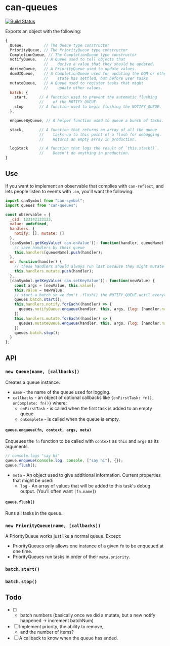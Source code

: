 # can-queues

[![Build Status](https://travis-ci.org//queue.svg?branch=master)](https://travis-ci.org//queue)

Exports an object with the following:

```javascript
{
  Queue,         // The Queue type constructor
  PriorityQueue, // The PriorityQueue type constructor
  CompletionQueue, // The CompletionQueue type constructor
  notifyQueue,   // A Queue used to tell objects that
                 //    derive a value that they should be updated.
  deriveQueue,   // A PriorityQueue used to update values.
  domUIQueue,    // A CompletionQueue used for updating the DOM or other UI after
                 //    state has settled, but before user tasks
  mutateQueue,   // A Queue used to register tasks that might
                 //    update other values.
  batch: {
    start,     // A function used to prevent the automatic flushing
               //    of the NOTIFY_QUEUE.
    stop       // A function used to begin flushing the NOTIFY_QUEUE.
  },

  enqueueByQueue, // A helper function used to queue a bunch of tasks.

  stack,       // A function that returns an array of all the queue
               //    tasks up to this point of a flush for debugging.
               //    Returns an empty array in production.

  logStack     // A function that logs the result of `this.stack()`.
               //    Doesn't do anything in production.
}
```

## Use

If you want to implement an observable that complies with `can-reflect`, and lets people
listen to events with `.on`, you'll want the following:

```javascript
import canSymbol from "can-symbol";
import queues from "can-queues";

const observable = {
  _cid: 123142123123,
  value: undefined,
  handlers: {
    notify: [], mutate: []
  },
  [canSymbol.getKeyValue('can.onValue')]: function(handler, queueName) {
    // save handlers by their queue
    this.handlers[queueName].push(handler);
  },
  on: function(handler) {
    // these handlers should always run last because they might mutate
    this.handlers.mutate.push(handler);
  },
  [canSymbol.getKeyValue('can.setKeyValue')]: function(newValue) {
    const args = [newValue, this.value];
    this.value = newValue;
    // start a batch so we don't .flush() the NOTIFY_QUEUE until everything has been added
    queues.batch.start();
    this.handlers.notify.forEach((handler) => {
      queues.notifyQueue.enqueue(handler, this, args, {log: [handler.name+" by "+this._cid]});
    })
    this.handlers.mutate.forEach((handler) => {
      queues.mutateQueue.enqueue(handler, this, args, {log: [handler.name+" by "+this._cid]});
    })
    queues.batch.stop();
  }
};
```

## API

### `new Queue(name, [callbacks])`

Creates a queue instance.  
- `name` - the name of the queue used for logging.
- `callbacks` - an object of optional callbacks like `{onFirstTask: fn(), onComplete: fn()}` where:
  - `onFirstTask` - is called when the first task is added to an empty queue
  - `onComplete` - is called when the queue is empty.

#### `queue.enqueue(fn, context, args, meta)`

Enqueues the `fn` function to be called with `context` as `this` and `args` as its arguments.

```javascript
// console.logs "say hi"
queue.enqueue(console.log, console, ["say hi"], {});
queue.flush();
```

- `meta` - An object used to give additional information.  Current properties that might be used:
  - `log` - An array of values that will be added to this task's debug output.  (You'll often want `[fn.name]`)

#### `queue.flush()`

Runs all tasks in the queue.  

### `new PriorityQueue(name, [callbacks])`

A PriorityQueue works just like a normal queue.  Except:
- PriorityQueues only allows one instance of a given `fn` to be enqueued at one time.  
- PriorityQueues run tasks in order of their `meta.priority`.


### `batch.start()`

### `batch.stop()`





## Todo

- [ ] - batch numbers (basically once we did a mutate, but a new notify happened -> increment batchNum)
- [ ] Implement priority, the ability to remove,
  - and the number of items?
- [ ] A callback to know when the queue has ended.
